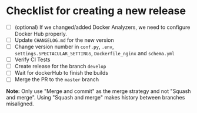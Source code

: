 # Checklist for creating a new release

- [ ] (optional) If we changed/added Docker Analyzers, we need to configure Docker Hub properly.
- [ ] Update `CHANGELOG.md` for the new version
- [ ] Change version number in `conf.py`, `.env`,  `settings.SPECTACULAR_SETTINGS`, `Dockerfile_nginx` and `schema.yml`
- [ ] Verify CI Tests
- [ ] Create release for the branch `develop`
- [ ] Wait for dockerHub to finish the builds
- [ ] Merge the PR to the `master` branch

**Note:** Only use "Merge and commit" as the merge strategy and not "Squash and merge". Using "Squash and merge" makes history between branches misaligned.

